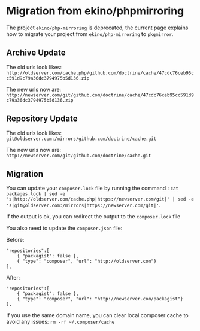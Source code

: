 Migration from ekino/phpmirroring
=================================

The project ``ekino/php-mirroring`` is deprecated, the current page explains how to migrate your project from ``ekino/php-mirroring`` to ``pkgmirror``.

Archive Update
--------------

The old urls look likes: ``http://oldserver.com/cache.php/github.com/doctrine/cache/47cdc76ceb95cc591d9c79a36dc3794975b5d136.zip``

The new urls now are: ``http://newserver.com/git/github.com/doctrine/cache/47cdc76ceb95cc591d9c79a36dc3794975b5d136.zip``


Repository Update
-----------------

The old urls look likes: ``git@oldserver.com:/mirrors/github.com/doctrine/cache.git``

The new urls now are: ``http://newserver.com/git/github.com/doctrine/cache.git``


Migration
---------

You can update your ``composer.lock`` file by running the command : ``cat packages.lock | sed -e 's|http://oldserver.com/cache.php|https://newserver.com/git|' | sed -e 's|git@oldserver.com:/mirrors|https://newserver.com/git|'``.

If the output is ok, you can redirect the output to the ``composer.lock`` file

You also need to update the ``composer.json`` file:

Before:

    "repositories":[
        { "packagist": false },
        { "type": "composer", "url": "http://oldserver.com"}
    ],

After:

    "repositories":[
        { "packagist": false },
        { "type": "composer", "url": "http://newserver.com/packagist"}
    ],

If you use the same domain name, you can clear local composer cache to avoid any issues: ``rm -rf ~/.composer/cache``

